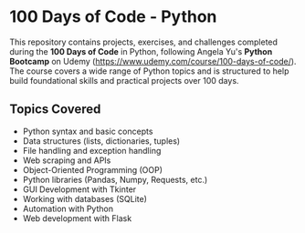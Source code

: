 # 100 Days of Code - Python

This repository contains projects, exercises, and challenges completed during the **100 Days of Code** in Python, following Angela Yu's **Python Bootcamp** on Udemy (https://www.udemy.com/course/100-days-of-code/). The course covers a wide range of Python topics and is structured to help build foundational skills and practical projects over 100 days.

## Topics Covered

- Python syntax and basic concepts
- Data structures (lists, dictionaries, tuples)
- File handling and exception handling
- Web scraping and APIs
- Object-Oriented Programming (OOP)
- Python libraries (Pandas, Numpy, Requests, etc.)
- GUI Development with Tkinter
- Working with databases (SQLite)
- Automation with Python
- Web development with Flask
